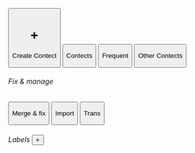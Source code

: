 <div className="mx-10">
          <button className="py-4 px-3  text-xl  rounded-lg flex items-center text-black bg-sky-300">
            <h1 className="text-3xl px-2">+</h1>
            <p> Create Contect</p>
          </button>
          <button className="py-4 px-3   rounded-lg flex items-center">
            <FaUserAlt className="text-xl" />
            <p className="mx-1 px-2 text-lg">Contects</p>
          </button>
          <button className="py-4 px-3   rounded-lg flex items-center">
            <FaClockRotateLeft className="text-xl" />
            <p className="mx-1 px-2 text-lg">Frequent</p>
          </button>
          <button className="py-4 px-3   rounded-lg flex items-center">
            <PiBoxArrowDownBold className="text-xl" />
            <p className="mx-1 px-2 text-lg">Other Contects</p>
            <p>
              <IoMdInformationCircleOutline />
            </p>
          </button>
        </div>
        <div className="mx-10">
          <h6>Fix & manage</h6>
          <button className="py-4 px-3  rounded-lg flex items-center">
            <BsTools className="text-xl" />
            <p className="mx-1 px-2 text-lg">Merge & fix</p>
          </button>
          <button className="py-4 px-3   rounded-lg flex items-center">
            <CiImport className="text-xl" />
            <p className="mx-1 px-2 text-lg">Import</p>
          </button>
          <button className="py-4 px-3   rounded-lg flex items-center">
            <RiDeleteBin6Line className="text-xl" />
            <p className="mx-1 px-2 text-lg">Trans</p>
          </button>
        </div>
        <div className="mx-10">
          <h6>
            Labels <button>+</button>
          </h6>
        </div>